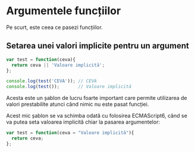 # Argumentele funcțiilor

Pe scurt, este ceea ce pasezi funcțiilor.

## Setarea unei valori implicite pentru un argument

```js
var test = function(ceva){
  return ceva || 'Valoare implicită';
};

console.log(test('CEVA')); // CEVA
console.log(test());       // Valoare implicită
```

Acesta este un șablon de lucru foarte important care permite utilizarea de valori prestabilite atunci când nimic nu este pasat funcției.

Acest mic șablon se va schimba odată cu folosirea ECMAScript6, când se va putea seta valoarea implicită chiar la pasarea argumentelor:

```js
var test = function(ceva = "Valoare implicită"){
  return ceva;
};
```
